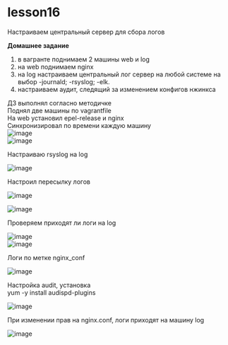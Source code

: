 # lesson16

Настраиваем центральный сервер для сбора логов

**Домашнее задание**

1. в вагранте поднимаем 2 машины web и log
2. на web поднимаем nginx
3. на log настраиваем центральный лог сервер на любой системе на выбор
-journald;
-rsyslog;
-elk.
4. настраиваем аудит, следящий за изменением конфигов нжинкса

ДЗ выполнял согласно методичке </br>
Поднял две машины  по vagrantfile </br>
На web установил epel-release  и  nginx</br>
Синхронизировал по времени каждую машину </br>
![image](https://github.com/movik242/lesson16/assets/143793993/5447fdb1-a45f-4376-ac68-33272da94c1c) </br>
![image](https://github.com/movik242/lesson16/assets/143793993/d3ae00e1-66ac-4c88-b4f3-3cc142659970) </br>

Настраиваю rsyslog на log

![image](https://github.com/movik242/lesson16/assets/143793993/0f90544f-53ed-4437-a85d-f93a828cb4e4) </br>

Настроил пересылку логов

![image](https://github.com/movik242/lesson16/assets/143793993/b8122858-4d8e-4465-97ce-0c39932e0786) </br>

![image](https://github.com/movik242/lesson16/assets/143793993/d337c907-b786-4486-915b-d0f0cd976ef2)


Проверяем приходят ли логи на log

![image](https://github.com/movik242/lesson16/assets/143793993/0063f90f-b00d-4d1f-90eb-a4b4f19ed3f9)  </br>
![image](https://github.com/movik242/lesson16/assets/143793993/d5f047b3-ee01-4d15-a6bd-2bf8c6d5a1c3) </br>

Логи по метке nginx_conf

![image](https://github.com/movik242/lesson16/assets/143793993/c71799c7-4867-4a57-800b-7c6a182b3d78) </br>

Настройка audit, установка </br>
      yum -y install audispd-plugins

![image](https://github.com/movik242/lesson16/assets/143793993/376046b0-fc84-40ef-b1f9-bbeabf3b04a1)

При изменении прав на nginx.conf, логи приходят на машину log

![image](https://github.com/movik242/lesson16/assets/143793993/5bf658aa-0deb-4780-b882-a6e8c3b1ad71)





